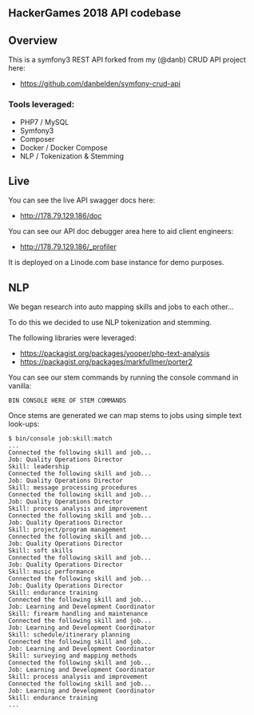 HackerGames 2018 API codebase
---

## Overview

This is a symfony3 REST API forked from my (@danb) CRUD API project here:
- https://github.com/danbelden/symfony-crud-api 

### Tools leveraged:
- PHP7 / MySQL
- Symfony3
- Composer
- Docker / Docker Compose
- NLP / Tokenization & Stemming

## Live

You can see the live API swagger docs here:
- http://178.79.129.186/doc

You can see our API doc debugger area here to aid client engineers:
- http://178.79.129.186/_profiler

It is deployed on a Linode.com base instance for demo purposes.

## NLP

We began research into auto mapping skills and jobs to each other...

To do this we decided to use NLP tokenization and stemming.

The following libraries were leveraged:

- https://packagist.org/packages/yooper/php-text-analysis
- https://packagist.org/packages/markfullmer/porter2

You can see our stem commands by running the console command in vanilla:

```
BIN CONSOLE HERE OF STEM COMMANDS
```

Once stems are generated we can map stems to jobs using simple text look-ups:

```
$ bin/console job:skill:match
...
Connected the following skill and job...
Job: Quality Operations Director
Skill: leadership
Connected the following skill and job...
Job: Quality Operations Director
Skill: message processing procedures
Connected the following skill and job...
Job: Quality Operations Director
Skill: process analysis and improvement
Connected the following skill and job...
Job: Quality Operations Director
Skill: project/program management
Connected the following skill and job...
Job: Quality Operations Director
Skill: soft skills
Connected the following skill and job...
Job: Quality Operations Director
Skill: music performance
Connected the following skill and job...
Job: Quality Operations Director
Skill: endurance training
Connected the following skill and job...
Job: Learning and Development Coordinator
Skill: firearm handling and maintenance
Connected the following skill and job...
Job: Learning and Development Coordinator
Skill: schedule/itinerary planning
Connected the following skill and job...
Job: Learning and Development Coordinator
Skill: surveying and mapping methods
Connected the following skill and job...
Job: Learning and Development Coordinator
Skill: process analysis and improvement
Connected the following skill and job...
Job: Learning and Development Coordinator
Skill: endurance training
...
```
